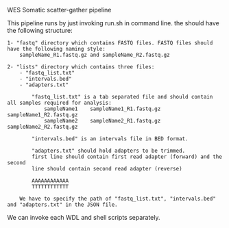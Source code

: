 WES Somatic scatter-gather pipeline

This pipeline runs by just invoking run.sh <projectDirectory> in command line.
the <projectDir> should have the following structure:
    
    1- "fastq" directory which contains FASTQ files. FASTQ files should have the following naming style:
        sampleName_R1.fastq.gz and sampleName_R2.fastq.gz
    
    2- "lists" directory which contains three files:
        - "fastq_list.txt"
        - "intervals.bed"
        - "adapters.txt"

            "fastq_list.txt" is a tab separated file and should contain all samples required for analysis:
                sampleName1    sampleName1_R1.fastq.gz    sampleName1_R2.fastq.gz
                sampleName2    sampleName2_R1.fastq.gz    sampleName2_R2.fastq.gz

            "intervals.bed" is an intervals file in BED format.

            "adapters.txt" should hold adapters to be trimmed.
            first line should contain first read adapter (forward) and the second
            line should contain second read adapter (reverse)

            AAAAAAAAAAAA
            TTTTTTTTTTTT

        We have to specify the path of "fastq_list.txt", "intervals.bed" and "adapters.txt" in the JSON file.

We can invoke each WDL and shell scripts separately.
